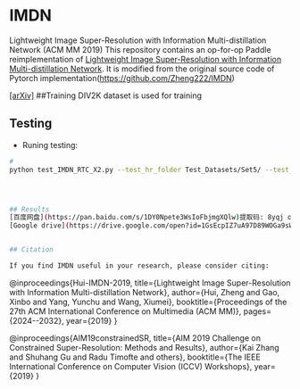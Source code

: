 # IMDN
Lightweight Image Super-Resolution with Information Multi-distillation Network (ACM MM 2019)
This repository contains an op-for-op Paddle reimplementation of [Lightweight Image Super-Resolution with Information Multi-distillation Network](https://arxiv.org/pdf/1909.11856v1.pdf).
It is modified from the original source code of Pytorch implementation(https://github.com/Zheng222/IMDN)

[[arXiv]](https://arxiv.org/pdf/1909.11856v1.pdf)
##Training
DIV2K dataset is used for training

## Testing
* Runing testing:
```bash
# 
python test_IMDN_RTC_X2.py --test_hr_folder Test_Datasets/Set5/ --test_lr_folder Test_Datasets/Set5_LR/x2/ --output_folder results/Set5/x2 --upscale_factor 2




## Results
[百度网盘](https://pan.baidu.com/s/1DY0Npete3WsIoFbjmgXQlw)提取码: 8yqj or
[Google drive](https://drive.google.com/open?id=1GsEcpIZ7uA97D89WOGa9sWTSl4choy_O)


## Citation

If you find IMDN useful in your research, please consider citing:

```
@inproceedings{Hui-IMDN-2019,
  title={Lightweight Image Super-Resolution with Information Multi-distillation Network},
  author={Hui, Zheng and Gao, Xinbo and Yang, Yunchu and Wang, Xiumei},
  booktitle={Proceedings of the 27th ACM International Conference on Multimedia (ACM MM)},
  pages={2024--2032},
  year={2019}
}

@inproceedings{AIM19constrainedSR,
  title={AIM 2019 Challenge on Constrained Super-Resolution: Methods and Results},
  author={Kai Zhang and Shuhang Gu and Radu Timofte and others},
  booktitle={The IEEE International Conference on Computer Vision (ICCV) Workshops},
  year={2019}
}

```
